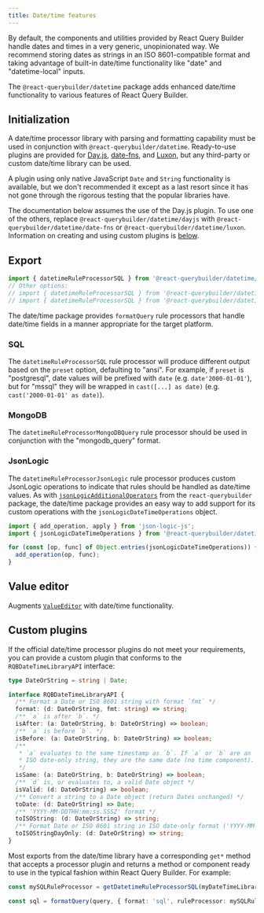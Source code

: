 ```yaml
---
title: Date/time features
---
```


By default, the components and utilities provided by React Query Builder handle dates and times in a very generic, unopinionated way. We recommend storing dates as strings in an ISO 8601-compatible format and taking advantage of built-in date/time functionality like "date" and "datetime-local" inputs.

The `@react-querybuilder/datetime` package adds enhanced date/time functionality to various features of React Query Builder.

## Initialization

A date/time processor library with parsing and formatting capability must be used in conjunction with `@react-querybuilder/datetime`. Ready-to-use plugins are provided for [Day.js](https://day.js.org/), [date-fns](https://date-fns.org/), and [Luxon](https://moment.github.io/luxon/), but any third-party or custom date/time library can be used.

A plugin using only native JavaScript `Date` and `String` functionality is available, but we don't recommended it except as a last resort since it has not gone through the rigorous testing that the popular libraries have.

The documentation below assumes the use of the Day.js plugin. To use one of the others, replace `@react-querybuilder/datetime/dayjs` with `@react-querybuilder/datetime/date-fns` or `@react-querybuilder/datetime/luxon`. Information on creating and using custom plugins is [below](#custom-plugins).

## Export

```ts
import { datetimeRuleProcessorSQL } from '@react-querybuilder/datetime/dayjs';
// Other options:
// import { datetimeRuleProcessorSQL } from '@react-querybuilder/datetime/date-fns';
// import { datetimeRuleProcessorSQL } from '@react-querybuilder/datetime/luxon';
```

The date/time package provides `formatQuery` rule processors that handle date/time fields in a manner appropriate for the target platform.

### SQL

The `datetimeRuleProcessorSQL` rule processor will produce different output based on the `preset` option, defaulting to "ansi". For example, if `preset` is "postgresql", date values will be prefixed with `date` (e.g. `date'2000-01-01'`), but for "mssql" they will be wrapped in `cast([...] as date)` (e.g. `cast('2000-01-01' as date)`).

### MongoDB

The `datetimeRuleProcessorMongoDBQuery` rule processor should be used in conjunction with the "mongodb_query" format.

### JsonLogic

The `datetimeRuleProcessorJsonLogic` rule processor produces custom JsonLogic operations to indicate that rules should be handled as date/time values. As with [`jsonLogicAdditionalOperators`](./utils/export#jsonlogic) from the `react-querybuilder` package, the date/time package provides an easy way to add support for its custom operations with the `jsonLogicDateTimeOperations` object.

```ts
import { add_operation, apply } from 'json-logic-js';
import { jsonLogicDateTimeOperations } from '@react-querybuilder/datetime/dayjs';

for (const [op, func] of Object.entries(jsonLogicDateTimeOperations)) {
  add_operation(op, func);
}
```

## Value editor

Augments [`ValueEditor`](./components/valueeditor) with date/time functionality.

## Custom plugins

If the official date/time processor plugins do not meet your requirements, you can provide a custom plugin that conforms to the `RQBDateTimeLibraryAPI` interface:

```ts
type DateOrString = string | Date;

interface RQBDateTimeLibraryAPI {
  /** Format a Date or ISO 8601 string with format `fmt` */
  format: (d: DateOrString, fmt: string) => string;
  /** `a` is after `b`. */
  isAfter: (a: DateOrString, b: DateOrString) => boolean;
  /** `a` is before `b`. */
  isBefore: (a: DateOrString, b: DateOrString) => boolean;
  /**
   * `a` evaluates to the same timestamp as `b`. If `a` or `b` are an
   * ISO date-only string, they are the same date (no time component).
   */
  isSame: (a: DateOrString, b: DateOrString) => boolean;
  /** `d` is, or evaluates to, a valid Date object */
  isValid: (d: DateOrString) => boolean;
  /** Convert a string to a Date object (return Dates unchanged) */
  toDate: (d: DateOrString) => Date;
  /** 'YYYY-MM-DDTHH:mm:ss.SSSZ' format */
  toISOString: (d: DateOrString) => string;
  /** Format Date or ISO 8601 string in ISO date-only format ('YYYY-MM-DD') */
  toISOStringDayOnly: (d: DateOrString) => string;
}
```

Most exports from the date/time library have a corresponding `get*` method that accepts a processor plugin and returns a method or component ready to use in the typical fashion within React Query Builder. For example:

```ts
const mySQLRuleProcessor = getDatetimeRuleProcessorSQL(myDateTimeLibraryAPI);

const sql = formatQuery(query, { format: 'sql', ruleProcessor: mySQLRuleProcessor });
```
